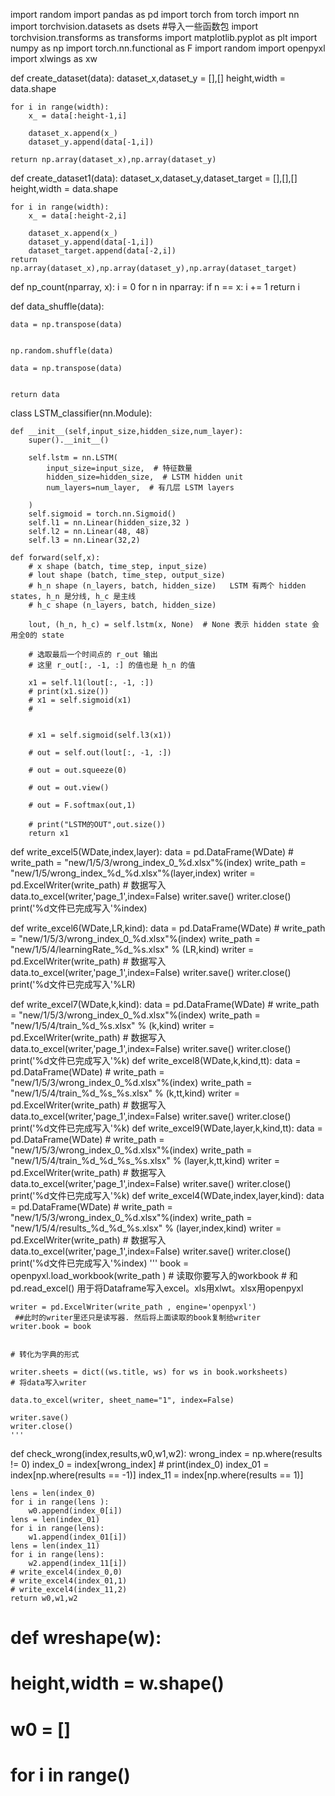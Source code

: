 import random
import pandas as pd
import torch
from torch import nn
import torchvision.datasets as dsets  #导入一些函数包
import torchvision.transforms as transforms
import matplotlib.pyplot as plt
import numpy as np
import torch.nn.functional as F
import  random
import openpyxl
import xlwings as xw

def create_dataset(data):
    dataset_x,dataset_y = [],[]
    height,width = data.shape

    for i in range(width):
        x_ = data[:height-1,i]

        dataset_x.append(x_)
        dataset_y.append(data[-1,i])

    return np.array(dataset_x),np.array(dataset_y)
def create_dataset1(data):
    dataset_x,dataset_y,dataset_target = [],[],[]
    height,width = data.shape

    for i in range(width):
        x_ = data[:height-2,i]

        dataset_x.append(x_)
        dataset_y.append(data[-1,i])
        dataset_target.append(data[-2,i])
    return np.array(dataset_x),np.array(dataset_y),np.array(dataset_target)

def np_count(nparray, x):
    i = 0
    for n in nparray:
        if n == x:
            i += 1
    return i

def data_shuffle(data):

    data = np.transpose(data)


    np.random.shuffle(data)

    data = np.transpose(data)


    return data

class LSTM_classifier(nn.Module):

    def __init__(self,input_size,hidden_size,num_layer):
        super().__init__()

        self.lstm = nn.LSTM(
            input_size=input_size,  # 特征数量
            hidden_size=hidden_size,  # LSTM hidden unit
            num_layers=num_layer,  # 有几层 LSTM layers

        )
        self.sigmoid = torch.nn.Sigmoid()
        self.l1 = nn.Linear(hidden_size,32 )
        self.l2 = nn.Linear(48, 48)
        self.l3 = nn.Linear(32,2)

    def forward(self,x):
        # x shape (batch, time_step, input_size)
        # lout shape (batch, time_step, output_size)
        # h_n shape (n_layers, batch, hidden_size)   LSTM 有两个 hidden states, h_n 是分线, h_c 是主线
        # h_c shape (n_layers, batch, hidden_size)

        lout, (h_n, h_c) = self.lstm(x, None)  # None 表示 hidden state 会用全0的 state

        # 选取最后一个时间点的 r_out 输出
        # 这里 r_out[:, -1, :] 的值也是 h_n 的值

        x1 = self.l1(lout[:, -1, :])
        # print(x1.size())
        # x1 = self.sigmoid(x1)
        #


        # x1 = self.sigmoid(self.l3(x1))

        # out = self.out(lout[:, -1, :])

        # out = out.squeeze(0)

        # out = out.view()

        # out = F.softmax(out,1)

        # print("LSTM的OUT",out.size())
        return x1
def write_excel5(WDate,index,layer):
    data = pd.DataFrame(WDate)
    # write_path = "new/1/5/3/wrong_index_0_%d.xlsx"%(index)
    write_path = "new/1/5/wrong_index_%d_%d.xlsx"%(layer,index)
    writer = pd.ExcelWriter(write_path)
    # 数据写入
    data.to_excel(writer,'page_1',index=False)
    writer.save()
    writer.close()
    print('%d文件已完成写入'%index)

def write_excel6(WDate,LR,kind):
    data = pd.DataFrame(WDate)
    # write_path = "new/1/5/3/wrong_index_0_%d.xlsx"%(index)
    write_path = "new/1/5/4/learningRate_%d_%s.xlsx" % (LR,kind)
    writer = pd.ExcelWriter(write_path)
    # 数据写入
    data.to_excel(writer,'page_1',index=False)
    writer.save()
    writer.close()
    print('%d文件已完成写入'%LR)

def write_excel7(WDate,k,kind):
    data = pd.DataFrame(WDate)
    # write_path = "new/1/5/3/wrong_index_0_%d.xlsx"%(index)
    write_path = "new/1/5/4/train_%d_%s.xlsx" % (k,kind)
    writer = pd.ExcelWriter(write_path)
    # 数据写入
    data.to_excel(writer,'page_1',index=False)
    writer.save()
    writer.close()
    print('%d文件已完成写入'%k)
def write_excel8(WDate,k,kind,tt):
    data = pd.DataFrame(WDate)
    # write_path = "new/1/5/3/wrong_index_0_%d.xlsx"%(index)
    write_path = "new/1/5/4/train_%d_%s_%s.xlsx" % (k,tt,kind)
    writer = pd.ExcelWriter(write_path)
    # 数据写入
    data.to_excel(writer,'page_1',index=False)
    writer.save()
    writer.close()
    print('%d文件已完成写入'%k)
def write_excel9(WDate,layer,k,kind,tt):
    data = pd.DataFrame(WDate)
    # write_path = "new/1/5/3/wrong_index_0_%d.xlsx"%(index)
    write_path = "new/1/5/4/train_%d_%d_%s_%s.xlsx" % (layer,k,tt,kind)
    writer = pd.ExcelWriter(write_path)
    # 数据写入
    data.to_excel(writer,'page_1',index=False)
    writer.save()
    writer.close()
    print('%d文件已完成写入'%k)
def write_excel4(WDate,index,layer,kind):
    data = pd.DataFrame(WDate)
    # write_path = "new/1/5/3/wrong_index_0_%d.xlsx"%(index)
    write_path = "new/1/5/4/results_%d_%d_%s.xlsx" % (layer,index,kind)
    writer = pd.ExcelWriter(write_path)
    # 数据写入
    data.to_excel(writer,'page_1',index=False)
    writer.save()
    writer.close()
    print('%d文件已完成写入'%index)
    '''
    book = openpyxl.load_workbook(write_path )  # 读取你要写入的workbook
    # 和pd.read_excel() 用于将Dataframe写入excel。xls用xlwt。xlsx用openpyxl

    writer = pd.ExcelWriter(write_path , engine='openpyxl')
     ##此时的writer里还只是读写器. 然后将上面读取的book复制给writer
    writer.book = book


    # 转化为字典的形式

    writer.sheets = dict((ws.title, ws) for ws in book.worksheets)
    # 将data写入writer

    data.to_excel(writer, sheet_name="1", index=False)

    writer.save()
    writer.close()
    '''
def check_wrong(index,results,w0,w1,w2):
    wrong_index = np.where(results != 0)
    index_0 = index[wrong_index]
    # print(index_0)
    index_01 = index[np.where(results == -1)]
    index_11 = index[np.where(results == 1)]

    lens = len(index_0)
    for i in range(lens ):
        w0.append(index_0[i])
    lens = len(index_01)
    for i in range(lens):
        w1.append(index_01[i])
    lens = len(index_11)
    for i in range(lens):
        w2.append(index_11[i])
    # write_excel4(index_0,0)
    # write_excel4(index_01,1)
    # write_excel4(index_11,2)
    return w0,w1,w2

# def wreshape(w):
#     height,width = w.shape()
#     w0 = []
#     for i in range()
